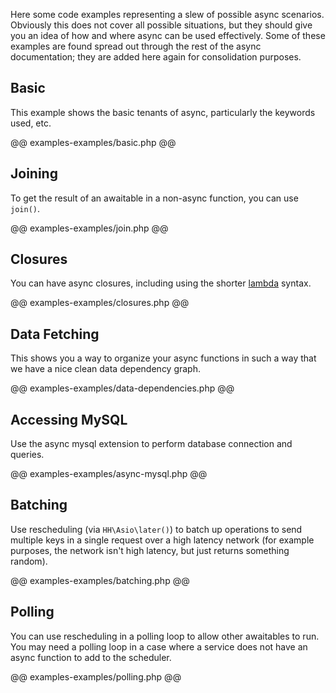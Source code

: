 Here some code examples representing a slew of possible async scenarios. Obviously this does not cover all possible situations, but they should give you an idea of how and where async can be used effectively. Some of these examples are found spread out through the rest of the async documentation; they are added here again for consolidation purposes.

## Basic

This example shows the basic tenants of async, particularly the keywords used, etc.

@@ examples-examples/basic.php @@

## Joining

To get the result of an awaitable in a non-async function, you can use `join()`.

@@ examples-examples/join.php @@

## Closures

You can have async closures, including using the shorter [lambda](../lambda/introduction.md) syntax.

@@ examples-examples/closures.php @@

## Data Fetching

This shows you a way to organize your async functions in such a way that we have a nice clean data dependency graph.

@@ examples-examples/data-dependencies.php @@

## Accessing MySQL

Use the async mysql extension to perform database connection and queries.

@@ examples-examples/async-mysql.php @@

## Batching

Use rescheduling (via `HH\Asio\later()`) to batch up operations to send multiple keys in a single request over a high latency network (for example purposes, the network isn't high latency, but just returns something random).

@@ examples-examples/batching.php @@

## Polling

You can use rescheduling in a polling loop to allow other awaitables to run. You may need a polling loop in a case where a service does not have an async function to add to the scheduler.

@@ examples-examples/polling.php @@
